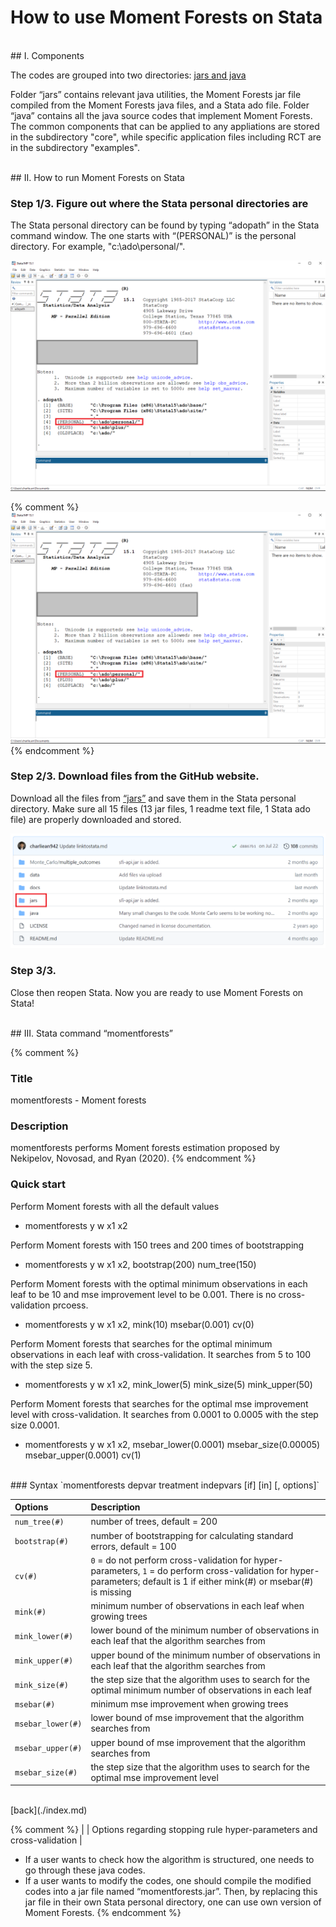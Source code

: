# How to use Moment Forests on Stata

<br>
## I. Components

The codes are grouped into two directories: [jars and java](https://github.com/cactus911/momentForests)

Folder “jars” contains relevant java utilities, the Moment Forests jar file compiled from the Moment Forests java files, and a Stata ado file. 
Folder “java” contains all the java source codes that implement Moment Forests. The common components that can be applied to any appliations are stored in the subdirectory "core", while specific application files including RCT are in the subdirectory "examples".

<br>
## II. How to run Moment Forests on Stata

### Step 1/3. Figure out where the Stata personal directories are

The Stata personal directory can be found by typing “adopath” in the Stata command window. The one starts with “(PERSONAL)” is the personal directory. For example, "c:\ado\personal/".

<img src="./adopath.png" width="700" >

{% comment %} 
![](./adopath.png)
{% endcomment %}

### Step 2/3. Download files from the GitHub website.

Download all the files from [“jars”](https://github.com/cactus911/momentForests/tree/master/jars) and save them in the Stata personal directory. Make sure all 15 files (13 jar files, 1 readme text file, 1 Stata ado file) are properly downloaded and stored.

<img src="./jars.png" width="700" >


### Step 3/3.

Close then reopen Stata. Now you are ready to use Moment Forests on Stata!


<br>
## III. Stata command “momentforests”

{% comment %} 
### Title
momentforests - Moment forests
### Description
momentforests performs Moment forests estimation proposed by Nekipelov, Novosad, and Ryan (2020).
{% endcomment %}

### Quick start

Perform Moment forests with all the default values
- momentforests y w x1 x2


Perform Moment forests with 150 trees and 200 times of bootstrapping
- momentforests y w x1 x2, bootstrap(200) num_tree(150)


Perform Moment forests with the optimal minimum observations in each leaf to be 10 and mse improvement level to be 0.001. There is no cross-validation prcoess.
- momentforests y w x1 x2, mink(10) msebar(0.001) cv(0)


Perform Moment forests that searches for the optimal minimum observations in each leaf with cross-validation. It searches from 5 to 100 with the step size 5.
- momentforests y w x1 x2, mink_lower(5) mink_size(5) mink_upper(50)


Perform Moment forests that searches for the optimal mse improvement level with cross-validation. It searches from 0.0001 to 0.0005 with the step size 0.0001.
- momentforests y w x1 x2, msebar_lower(0.0001) msebar_size(0.00005) msebar_upper(0.0001) cv(1)


<br>
### Syntax
`momentforests depvar treatment indepvars [if] [in] [, options]`

<br>

| Options | Description |
|:-----------|:------------|
| `num_tree(#)` | number of trees, default = 200 | 
| `bootstrap(#)` | number of bootstrapping for calculating standard errors, default = 100 | 
| `cv(#)` | `0` = do not perform cross-validation for hyper-parameters, `1` = do perform cross-validation for hyper-parameters; default is 1 if either mink(#) or msebar(#) is missing |
| `mink(#)` | minimum number of observations in each leaf when growing trees |
| `mink_lower(#)` | lower bound of the minimum number of observations in each leaf that the algorithm searches from  |
| `mink_upper(#)` | upper bound of the minimum number of observations in each leaf that the algorithm searches from  |
| `mink_size(#)` | the step size that the algorithm uses to search for the optimal minimum number of observations in each leaf  |
| `msebar(#)` | minimum mse improvement when growing trees |
| `msebar_lower(#)` | lower bound of mse improvement that the algorithm searches from  |
| `msebar_upper(#)` | upper bound of mse improvement that the algorithm searches from  |
| `msebar_size(#)` | the step size that the algorithm uses to search for the optimal mse improvement level  |

<br>
[back](./index.md)



{% comment %} 
| | Options regarding stopping rule hyper-parameters and cross-validation |

- If a user wants to check how the algorithm is structured, one needs to go through these java codes. 
- If a user wants to modify the codes, one should compile the modified codes into a jar file named “momentforests.jar”. Then, by replacing this jar file in their own Stata personal directory, one can use own version of Moment Forests.
{% endcomment %}
